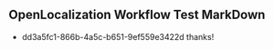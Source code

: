 ## OpenLocalization Workflow Test MarkDown
* dd3a5fc1-866b-4a5c-b651-9ef559e3422d thanks!

<!--HONumber=Sep16_HO1-->


